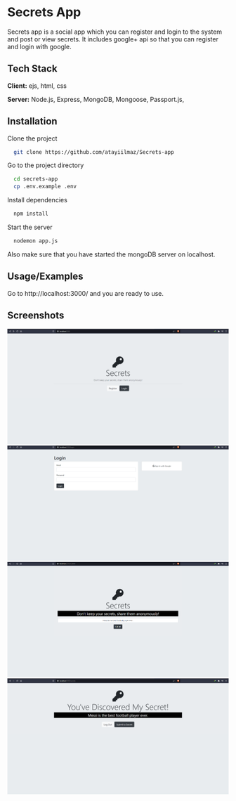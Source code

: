 
# Secrets App

Secrets app is a social app which you can register and login to the system and post or view secrets. It includes google+ api so that you can register and login with google.
## Tech Stack

**Client:** ejs, html, css

**Server:** Node.js, Express, MongoDB, Mongoose, Passport.js,


## Installation

Clone the project

```bash
  git clone https://github.com/atayiilmaz/Secrets-app
```

Go to the project directory

```bash
  cd secrets-app
  cp .env.example .env
```

Install dependencies

```bash
  npm install
```

Start the server

```bash
  nodemon app.js
```

Also make sure that you have started the mongoDB server on localhost.
## Usage/Examples

Go to http://localhost:3000/ and you are ready to use.
## Screenshots

![App Screenshot](https://github.com/atayiilmaz/Secrets-app/blob/main/public/img/Screenshot%202023-04-09%20145412.png)
![App Screenshot](https://github.com/atayiilmaz/Secrets-app/blob/main/public/img/Screenshot%202023-04-09%20145433.png)
![App Screenshot](https://github.com/atayiilmaz/Secrets-app/blob/main/public/img/Screenshot%202023-04-09%20145526.png)
![App Screenshot](https://github.com/atayiilmaz/Secrets-app/blob/main/public/img/Screenshot%202023-04-09%20145543.png)

